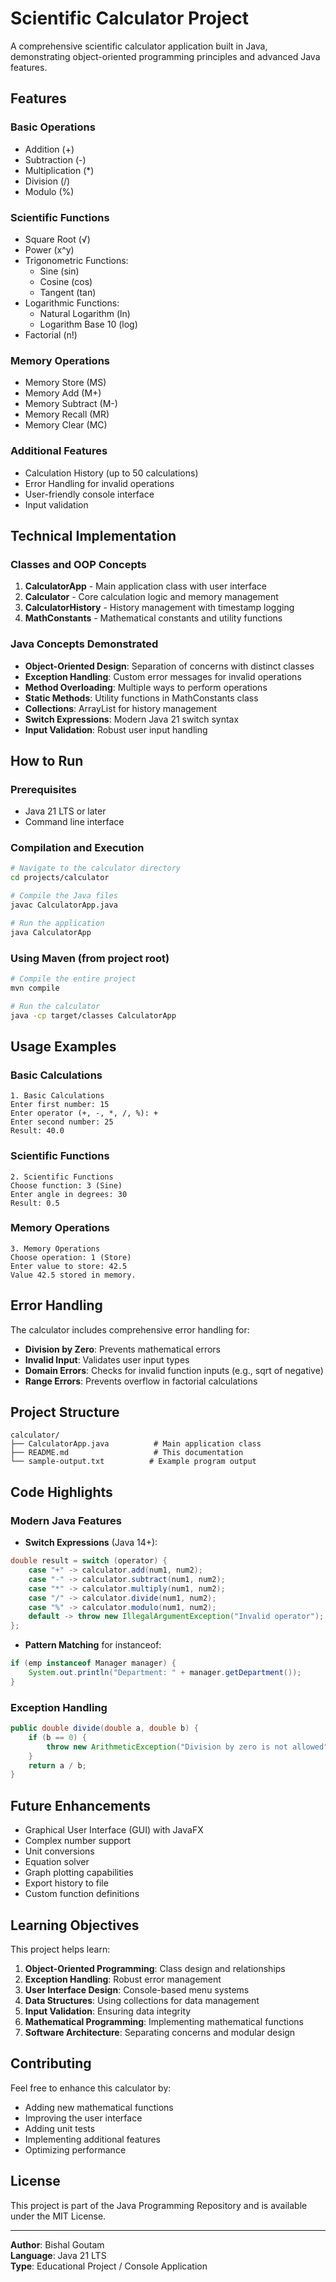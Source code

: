 # Scientific Calculator Project

A comprehensive scientific calculator application built in Java, demonstrating object-oriented programming principles and advanced Java features.

## Features

### Basic Operations
- Addition (+)
- Subtraction (-)
- Multiplication (*)
- Division (/)
- Modulo (%)

### Scientific Functions
- Square Root (√)
- Power (x^y)
- Trigonometric Functions:
  - Sine (sin)
  - Cosine (cos)
  - Tangent (tan)
- Logarithmic Functions:
  - Natural Logarithm (ln)
  - Logarithm Base 10 (log)
- Factorial (n!)

### Memory Operations
- Memory Store (MS)
- Memory Add (M+)
- Memory Subtract (M-)
- Memory Recall (MR)
- Memory Clear (MC)

### Additional Features
- Calculation History (up to 50 calculations)
- Error Handling for invalid operations
- User-friendly console interface
- Input validation

## Technical Implementation

### Classes and OOP Concepts

1. **CalculatorApp** - Main application class with user interface
2. **Calculator** - Core calculation logic and memory management
3. **CalculatorHistory** - History management with timestamp logging
4. **MathConstants** - Mathematical constants and utility functions

### Java Concepts Demonstrated

- **Object-Oriented Design**: Separation of concerns with distinct classes
- **Exception Handling**: Custom error messages for invalid operations
- **Method Overloading**: Multiple ways to perform operations
- **Static Methods**: Utility functions in MathConstants class
- **Collections**: ArrayList for history management
- **Switch Expressions**: Modern Java 21 switch syntax
- **Input Validation**: Robust user input handling

## How to Run

### Prerequisites
- Java 21 LTS or later
- Command line interface

### Compilation and Execution

```bash
# Navigate to the calculator directory
cd projects/calculator

# Compile the Java files
javac CalculatorApp.java

# Run the application
java CalculatorApp
```

### Using Maven (from project root)

```bash
# Compile the entire project
mvn compile

# Run the calculator
java -cp target/classes CalculatorApp
```

## Usage Examples

### Basic Calculations
```
1. Basic Calculations
Enter first number: 15
Enter operator (+, -, *, /, %): +
Enter second number: 25
Result: 40.0
```

### Scientific Functions
```
2. Scientific Functions
Choose function: 3 (Sine)
Enter angle in degrees: 30
Result: 0.5
```

### Memory Operations
```
3. Memory Operations
Choose operation: 1 (Store)
Enter value to store: 42.5
Value 42.5 stored in memory.
```

## Error Handling

The calculator includes comprehensive error handling for:

- **Division by Zero**: Prevents mathematical errors
- **Invalid Input**: Validates user input types
- **Domain Errors**: Checks for invalid function inputs (e.g., sqrt of negative)
- **Range Errors**: Prevents overflow in factorial calculations

## Project Structure

```
calculator/
├── CalculatorApp.java          # Main application class
├── README.md                   # This documentation
└── sample-output.txt          # Example program output
```

## Code Highlights

### Modern Java Features
- **Switch Expressions** (Java 14+):
```java
double result = switch (operator) {
    case "+" -> calculator.add(num1, num2);
    case "-" -> calculator.subtract(num1, num2);
    case "*" -> calculator.multiply(num1, num2);
    case "/" -> calculator.divide(num1, num2);
    case "%" -> calculator.modulo(num1, num2);
    default -> throw new IllegalArgumentException("Invalid operator");
};
```

- **Pattern Matching** for instanceof:
```java
if (emp instanceof Manager manager) {
    System.out.println("Department: " + manager.getDepartment());
}
```

### Exception Handling
```java
public double divide(double a, double b) {
    if (b == 0) {
        throw new ArithmeticException("Division by zero is not allowed");
    }
    return a / b;
}
```

## Future Enhancements

- Graphical User Interface (GUI) with JavaFX
- Complex number support
- Unit conversions
- Equation solver
- Graph plotting capabilities
- Export history to file
- Custom function definitions

## Learning Objectives

This project helps learn:

1. **Object-Oriented Programming**: Class design and relationships
2. **Exception Handling**: Robust error management
3. **User Interface Design**: Console-based menu systems
4. **Data Structures**: Using collections for data management
5. **Input Validation**: Ensuring data integrity
6. **Mathematical Programming**: Implementing mathematical functions
7. **Software Architecture**: Separating concerns and modular design

## Contributing

Feel free to enhance this calculator by:
- Adding new mathematical functions
- Improving the user interface
- Adding unit tests
- Implementing additional features
- Optimizing performance

## License

This project is part of the Java Programming Repository and is available under the MIT License.

---

**Author**: Bishal Goutam  
**Language**: Java 21 LTS  
**Type**: Educational Project / Console Application